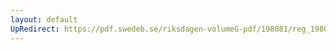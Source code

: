 ```yaml
---
layout: default
UpRedirect: https://pdf.swedeb.se/riksdagen-volumeG-pdf/198081/reg_198081__reg_03.pdf
---
```

